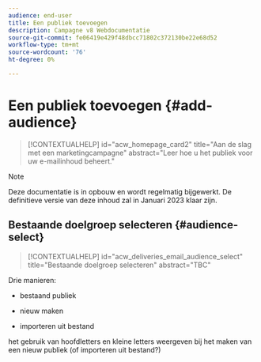 ```yaml
---
audience: end-user
title: Een publiek toevoegen
description: Campagne v8 Webdocumentatie
source-git-commit: fe06419e429f48dbcc71802c372130be22e68d52
workflow-type: tm+mt
source-wordcount: '76'
ht-degree: 0%

---
```


# Een publiek toevoegen {#add-audience}

>[!CONTEXTUALHELP]
>id="acw_homepage_card2"
>title="Aan de slag met een marketingcampagne"
>abstract="Leer hoe u het publiek voor uw e-mailinhoud beheert."

>[!NOTE]
>
>Deze documentatie is in opbouw en wordt regelmatig bijgewerkt. De definitieve versie van deze inhoud zal in Januari 2023 klaar zijn.

<!--
Audience only created for the delivery, not available later-->

## Bestaande doelgroep selecteren {#audience-select}

>[!CONTEXTUALHELP]
>id="acw_deliveries_email_audience_select"
>title="Bestaande doelgroep selecteren"
>abstract="TBC"

Drie manieren:
* bestaand publiek

<!--
Campaign or AEP Audiences
-->
* nieuw maken

<!--
query like AEP segment builder (same component with campaign data)
-->
* importeren uit bestand

het gebruik van hoofdletters en kleine letters weergeven bij het maken van een nieuw publiek (of importeren uit bestand?)

<!--
control groups like acc: exract, random, based on attribute
-->